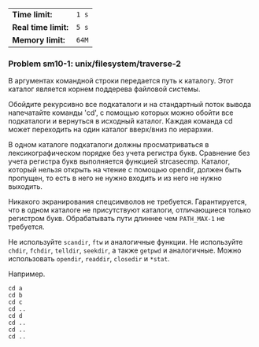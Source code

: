|                      |       |
|----------------------|-------|
| **Time limit:**      | `1 s` |
| **Real time limit:** | `5 s` |
| **Memory limit:**    | `64M` |


### Problem sm10-1: unix/filesystem/traverse-2

В аргументах командной строки передается путь к каталогу. Этот каталог является корнем поддерева
файловой системы.

Обойдите рекурсивно все подкаталоги и на стандартный поток вывода напечатайте команды 'cd', с
помощью которых можно обойти все подкаталоги и вернуться в исходный каталог. Каждая команда cd может
переходить на один каталог вверх/вниз по иерархии.

В одном каталоге подкаталоги должны просматриваться в лексикографическом порядке без учета регистра
букв. Сравнение без учета регистра букв выполняется функцией strcasecmp. Каталог, который нельзя
открыть на чтение с помощью opendir, должен быть пропущен, то есть в него не нужно входить и из него
не нужно выходить.

Никакого экранирования спецсимволов не требуется. Гарантируется, что в одном каталоге не
присутствуют каталоги, отличающиеся только регистром букв. Обрабатывать пути длиннее чем
`PATH_MAX-1` не требуется.

Не используйте `scandir`, `ftw` и аналогичные функции. Не используйте `chdir`, `fchdir`, `telldir`,
`seekdir`, а также `getpwd` и аналогичные. Можно использовать `opendir`, `readdir`, `closedir` и
`*stat`.

Например.

    
    
    cd a
    cd b
    cd c
    cd ..
    cd d
    cd ..
    cd ..
    cd ..
    

